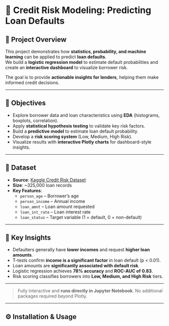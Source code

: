 # 🏦 Credit Risk Modeling: Predicting Loan Defaults

## 📌 Project Overview
This project demonstrates how **statistics, probability, and machine learning** can be applied to predict **loan defaults**.  
We build a **logistic regression model** to estimate default probabilities and create an **interactive dashboard** to visualize borrower risk.  

The goal is to provide **actionable insights for lenders**, helping them make informed credit decisions.

---

## 🎯 Objectives
- Explore borrower data and loan characteristics using **EDA** (histograms, boxplots, correlation).  
- Apply **statistical hypothesis testing** to validate key risk factors.  
- Build a **predictive model** to estimate loan default probability.  
- Develop a **risk scoring system** (Low, Medium, High Risk).  
- Visualize results with **interactive Plotly charts** for dashboard-style insights.

---

## 📂 Dataset
- **Source**: [Kaggle Credit Risk Dataset](https://www.kaggle.com/datasets/laotse/credit-risk-dataset)  
- **Size**: ~325,000 loan records  
- **Key Features**:
  - `person_age` – Borrower’s age  
  - `person_income` – Annual income  
  - `loan_amnt` – Loan amount requested  
  - `loan_int_rate` – Loan interest rate  
  - `loan_status` – Target variable (1 = default, 0 = non-default)  

---

## 🔎 Key Insights
- Defaulters generally have **lower incomes** and request **higher loan amounts**.  
- T-tests confirm **income is a significant factor** in loan default (p < 0.01).  
- Loan amounts are **significantly associated with default risk**.  
- Logistic regression achieves **78% accuracy** and **ROC-AUC of 0.83**.  
- Risk scoring classifies borrowers into **Low, Medium, and High Risk** tiers.

---


> Fully interactive and **runs directly in Jupyter Notebook**. No additional packages required beyond Plotly.

---

## ⚙️ Installation & Usage

